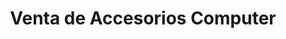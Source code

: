---
title: "Venta de Accesorios Computer"
url: /tarija/venta-de-accesorios-computer/
shop: Computer
---